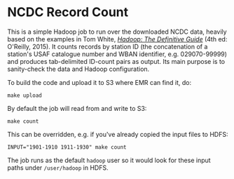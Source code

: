 # NCDC Record Count

This is a simple Hadoop job to run over the downloaded NCDC data, heavily based
on the examples in Tom White,
[_Hadoop: The Definitive Guide_](http://hadoopbook.com/) (4th ed: O'Reilly,
2015). It counts records by station ID (the concatenation of a station's USAF
catalogue number and WBAN identifier, e.g. 029070-99999) and produces
tab-delimited ID-count pairs as output. Its main purpose is to sanity-check the
data and Hadoop configuration.

To build the code and upload it to S3 where EMR can find it, do:
```
make upload
```

By default the job will read from and write to S3:
```
make count
```

This can be overridden, e.g. if you've already copied the input files to HDFS:
```
INPUT="1901-1910 1911-1930" make count
```

The job runs as the default `hadoop` user so it would look for these input paths
under `/user/hadoop` in HDFS.
